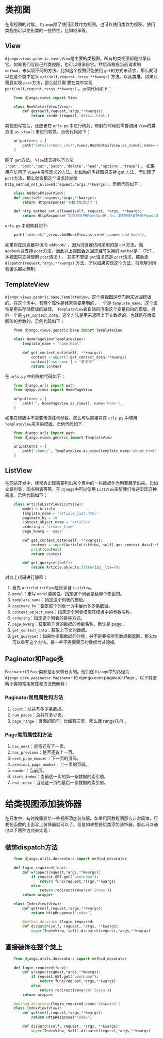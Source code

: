 # 类视图

在写视图的时候， `Django`除了使用函数作为视图，也可以使用类作为视图。使用类视图可以使用类的一些特性，比如继承等。

## View

`django.views.generic.base.View`是主要的类视图，所有的类视图都是继承自它。如果我们写自己的类视图，也可以继承自它。然后再根据当前请求的 `method`，来实现不同的方法。比如这个视图只能使用 `get`的方式来请求，那么就可以在这个类中定义 `get(self,request,*args,**kwargs)` 方法。以此类推，如果只需要实现 `post`方法，那么就只需
要在类中实现 `post(self,request,*args,**kwargs)` 。示例代码如下：
```python
    from django.views import View
    
    class BookDetailView(View):
        def get(self,request,*args,**kwargs):
            return render(request,'detail.html')
```
类视图写完后，还应该在 `urls.py` 中进行映射，映射的时候就需要调用 `View`的类方法 `as_view()` 来进行转换。示例代码如下：
```python
    urlpatterns = [
        path("detail/<book_id>/",views.BookDetailView.as_view(),name='detail'),
    ]
```
除了 `get`方法， `View`还支持以下方法 `['get','post','put','patch','delete','head','options','trace']` 。
如果用户访问了 `View`中没有定义的方法。比如你的类视图只支持 get 方法，而出现了 `post`方法，那么就会把这个请求转发给`http_method_not_allowed(request,*args,**kwargs)` 。示例代码如下：
```python
    class AddBookView(View):
    def post(self,request,*args,**kwargs):
        return HttpResponse("书籍添加成功！")
        
    def http_method_not_allowed(self, request, *args, **kwargs):
        return HttpResponse("您当前采用的method是：%s，本视图只支持使用post请求！" % request.method)
```
`urls.py` 中的映射如下:
```python
    path("addbook/",views.AddBookView.as_view(),name='add_book'),
```
如果你在浏览器中访问 `addbook/` ，因为浏览器访问采用的是 `get`方法，而 `addbook`只支持 `post`方法，因此以上视图会返回您当前采用的 `method`是： GET ，本视图只支持使用 `post`请求！。
其实不管是 `get`请求还是 `post`请求，都会走 `dispatch(request,*args,**kwargs)` 方法，所以如果实现这个方法，将能够对所有请求都处理到。

## TemplateView

`django.views.generic.base.TemplateView`，这个类视图是专门用来返回模版的。在这个类中，有两个属性是经常需要用到的，一个是 `template_name`，这个属性是用来存储模版的路径， `TemplateView`会自动的渲染这个变量指向的模版。另外一个是 `get_context_data`，这个方法是用来返回上下文数据的，也就是在给模版传的参数的。示例代码如下：
```python
    from django.views.generic.base import TemplateView
    
    class HomePageView(TemplateView):
        template_name = "home.html"
        
        def get_context_data(self, **kwargs):
            context = super().get_context_data(**kwargs)
            context['username'] = "黄老师"
            return context
```
在 `urls.py` 中的映射代码如下：
```python
    from django.urls import path
    from myapp.views import HomePageView
    
    urlpatterns = [
        path('', HomePageView.as_view(), name='home'),
    ]
```
如果在模版中不需要传递任何参数，那么可以直接只在 `urls.py` 中使用 `TemplateView`来渲染模版。示例代码如下：
```python
    from django.urls import path
    from django.views.generic import TemplateView
    
    urlpatterns = [
        path('about/', TemplateView.as_view(template_name="about.html")),
    ]
```

## ListView

在网站开发中，经常会出现需要列出某个表中的一些数据作为列表展示出来。比如文章列表，图书列表等等。在 `Django`中可以使用 `ListView`来帮我们快速实现这种需求。示例代码如下：
```python
    class ArticleListView(ListView):
        model = Article
        template_name = 'article_list.html'
        paginate_by = 10
        context_object_name = 'articles'
        ordering = 'create_time'
        page_kwarg = 'page'
        
        def get_context_data(self, **kwargs):
            context = super(ArticleListView, self).get_context_data(**kwargs)
            print(context)
            return context
        
        def get_queryset(self):
            return Article.objects.filter(id__lte=89)
```
对以上代码进行解释：
1. 首先 `ArticleListView`是继承自 `ListView`。
2. `model`：重写 `model`类属性，指定这个列表是给哪个模型的。
3. `template_name`：指定这个列表的模板。
4. `paginate_by`：指定这个列表一页中展示多少条数据。
5. `context_object_name`：指定这个列表模型在模板中的参数名称。
6. `ordering`：指定这个列表的排序方式。
7. `page_kwarg`：获取第几页的数据的参数名称。默认是 page 。
8. `get_context_data`：获取上下文的数据。
9. `get_queryset`：如果你提取数据的时候，并不是要把所有数据都返回，那么你可以重写这个方法。将一些不需要展示的数据给过滤掉。

## Paginator和Page类

`Paginator`和 `Page`类都是用来做分页的。他们在 `Django`中的路径为 `django.core.paginator.Paginator` 和 django.core.paginator.Page 。以下对这两个类的常用属性和方法做解释：

### Paginator常用属性和方法

1. `count`：总共有多少条数据。
2. `num_pages`：总共有多少页。
3. `page_range`：页面的区间。比如有三页，那么就 range(1,4) 。

### Page常用属性和方法

1. `has_next`：是否还有下一页。
2. `has_previous`：是否还有上一页。
3. `next_page_number`：下一页的页码。
4. `previous_page_number`：上一页的页码。
5. `number`：当前页。
6. `start_index`：当前这一页的第一条数据的索引值。
7. `end_index`：当前这一页的最后一条数据的索引值。

# 给类视图添加装饰器

在开发中，有时候需要给一些视图添加装饰器。如果用函数视图那么非常简单，只要在函数的上面写上装饰器就可以了。但是如果想要给类添加装饰器，那么可以通过以下两种方式来实现：

## 装饰dispatch方法

```python
    from django.utils.decorators import method_decorator
    
    def login_required(func):
        def wrapper(request,*args,**kwargs):
            if request.GET.get("username"):
                return func(request,*args,**kwargs)
            else:
                return redirect(reverse('index'))
        return wrapper
        
    class IndexView(View):
        def get(self,request,*args,**kwargs):
            return HttpResponse("index")
            
        @method_decorator(login_required)
        def dispatch(self, request, *args, **kwargs):
            super(IndexView, self).dispatch(request,*args,**kwargs)
```

## 直接装饰在整个类上

```python
    from django.utils.decorators import method_decorator
    
    def login_required(func):
        def wrapper(request,*args,**kwargs):
            if request.GET.get("username"):
                return func(request,*args,**kwargs)
            else:
                return redirect(reverse('login'))
        return wrapper
        
    @method_decorator(login_required,name='dispatch')
    class IndexView(View):
        def get(self,request,*args,**kwargs):
            return HttpResponse("index")
            
        def dispatch(self, request, *args, **kwargs):
            super(IndexView, self).dispatch(request,*args,**kwargs)
```

